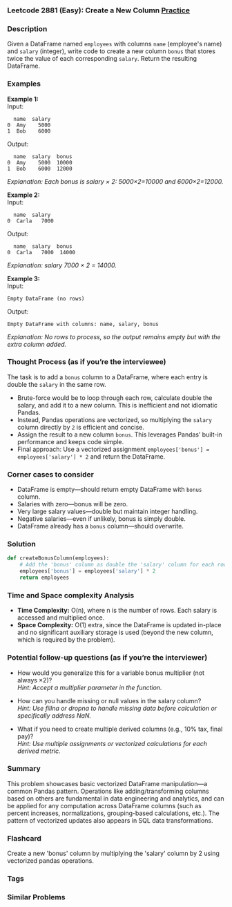 ### Leetcode 2881 (Easy): Create a New Column [Practice](https://leetcode.com/problems/create-a-new-column)

### Description  
Given a DataFrame named `employees` with columns `name` (employee's name) and `salary` (integer), write code to create a new column `bonus` that stores twice the value of each corresponding `salary`. Return the resulting DataFrame.

### Examples  

**Example 1:**  
Input:  
```
  name  salary
0  Amy    5000
1  Bob    6000
```
Output:  
```
  name  salary  bonus
0  Amy    5000  10000
1  Bob    6000  12000
```
*Explanation: Each bonus is salary × 2: 5000×2=10000 and 6000×2=12000.*

**Example 2:**  
Input:  
```
  name  salary
0  Carla   7000
```
Output:  
```
  name  salary  bonus
0  Carla   7000  14000
```
*Explanation: salary 7000 × 2 = 14000.*

**Example 3:**  
Input:  
```
Empty DataFrame (no rows)
```
Output:  
```
Empty DataFrame with columns: name, salary, bonus
```
*Explanation: No rows to process, so the output remains empty but with the extra column added.*

### Thought Process (as if you’re the interviewee)  
The task is to add a `bonus` column to a DataFrame, where each entry is double the `salary` in the same row.  
- Brute-force would be to loop through each row, calculate double the salary, and add it to a new column. This is inefficient and not idiomatic Pandas.
- Instead, Pandas operations are vectorized, so multiplying the `salary` column directly by `2` is efficient and concise.  
- Assign the result to a new column `bonus`. This leverages Pandas’ built-in performance and keeps code simple.  
- Final approach: Use a vectorized assignment `employees['bonus'] = employees['salary'] * 2` and return the DataFrame.

### Corner cases to consider  
- DataFrame is empty—should return empty DataFrame with `bonus` column.
- Salaries with zero—bonus will be zero.
- Very large salary values—double but maintain integer handling.
- Negative salaries—even if unlikely, bonus is simply double.
- DataFrame already has a `bonus` column—should overwrite.

### Solution

```python
def createBonusColumn(employees):
    # Add the 'bonus' column as double the 'salary' column for each row
    employees['bonus'] = employees['salary'] * 2
    return employees
```

### Time and Space complexity Analysis  

- **Time Complexity:** O(n), where n is the number of rows. Each salary is accessed and multiplied once.
- **Space Complexity:** O(1) extra, since the DataFrame is updated in-place and no significant auxiliary storage is used (beyond the new column, which is required by the problem).

### Potential follow-up questions (as if you’re the interviewer)  

- How would you generalize this for a variable bonus multiplier (not always ×2)?  
  *Hint: Accept a multiplier parameter in the function.*

- How can you handle missing or null values in the salary column?  
  *Hint: Use fillna or dropna to handle missing data before calculation or specifically address NaN.*

- What if you need to create multiple derived columns (e.g., 10% tax, final pay)?  
  *Hint: Use multiple assignments or vectorized calculations for each derived metric.*

### Summary
This problem showcases basic vectorized DataFrame manipulation—a common Pandas pattern. Operations like adding/transforming columns based on others are fundamental in data engineering and analytics, and can be applied for any computation across DataFrame columns (such as percent increases, normalizations, grouping-based calculations, etc.). The pattern of vectorized updates also appears in SQL data transformations.


### Flashcard
Create a new 'bonus' column by multiplying the 'salary' column by 2 using vectorized pandas operations.

### Tags

### Similar Problems
